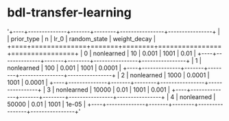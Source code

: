 # bdl-transfer-learning

'+----+--------------+-------+--------+----------------+----------------+
|    | prior_type   |     n |   lr_0 |   random_state |   weight_decay |
+====+==============+=======+========+================+================+
|  0 | nonlearned   |    10 | 0.001  |           1001 |         0.01   |
+----+--------------+-------+--------+----------------+----------------+
|  1 | nonlearned   |   100 | 0.001  |           1001 |         0.0001 |
+----+--------------+-------+--------+----------------+----------------+
|  2 | nonlearned   |  1000 | 0.0001 |           1001 |         0.0001 |
+----+--------------+-------+--------+----------------+----------------+
|  3 | nonlearned   | 10000 | 0.01   |           1001 |         0.001  |
+----+--------------+-------+--------+----------------+----------------+
|  4 | nonlearned   | 50000 | 0.01   |           1001 |         1e-05  |
+----+--------------+-------+--------+----------------+----------------+'
